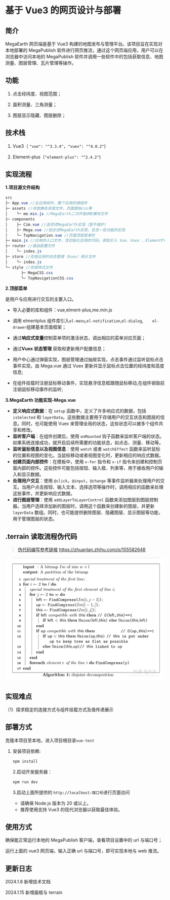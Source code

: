 <!-- 前端、后端、C++算法三部分开发者各自编写此文档,文档中实现流程尽可能详细  -->

# 基于 Vue3 的网页设计与部署

## 简介

MegaEarth 网页端是基于 Vue3 构建的地图发布与管理平台。该项目旨在实现对本地部署的 MegaPublish 软件进行网页推流，通过这个网页端应用，用户可以在浏览器中访问本地的 MegaPublish 软件并调用一些软件中的包括获取信息、地图测量、图层管理、瓦片管理等操作。

## 功能

1. 点击经纬度、视图范围；

2. 面积测量、三角测量；

3. 图层显示隐藏、图层删除；

## 技术栈

1. Vue3（ `"vue": "^3.3.4"`，`"vuex": "^4.0.2"`)

2. Element-plus（`"element-plus": "^2.4.2"`)

## 实现流程

**1.项目源文件结构**

```csharp
src
├─ App.vue //主应用组件，整个应用的根组件
├─ assets //存放静态资源文件，页面图标css等
│    └─ me.min.js //MegaEarth二次开发UMD模块文件
├─ components
│    ├─ Cim.vue //选项式MegaEarth实现（暂不维护）
│    ├─ Mega.vue //组合式MegaEarth实现，包含一些功能的实现
│    └─ TopNavigation.vue //页面顶部菜单栏
├─ main.js //应用的入口文件，含初始化应用的代码，例如引入 Vue、Vuex 、ElementPlus等
├─ router //路由配置文件
│    └─ index.js
├─ store //存放应用的状态管理（Vuex）相关文件
│    └─ index.js
└─ style //存放样式文件
       ├─ MegaCSS.css
       └─ TopNavigationCSS.css
```

**2.顶部菜单**

是用户与应用进行交互的主要入口。

- 导入必要的库和组件：vue,elment-plus,me.min.js
- 调用 elmentplus 组件库引入`el-menu`,`el-notification`,`el-dialog`,`    el-drawer`组建基本页面框架；

- 通过**响应式变量**控制菜单项的激活状态，调出相应的菜单对应页面；
- 通过**Vuex 状态管理** 获取和更新用户配置信息；
- 用户中心通过弹窗实现，图层管理通过抽屉实现，点击事件通过监听鼠标点击事件实现，由 Mega.vue 通过 Vuex 更新并显示鼠标点击位置的经纬度和高度信息;
- 在组件挂载时注册鼠标移动事件，实现悬浮信息框跟随鼠标移动,在组件销毁前注销鼠标移动事件的监听;

**3.MegaEarth 功能实现-Mega.vue**

- **定义响应式数据**：在 `setup` 函数中，定义了许多响应式的数据，包括 `isSelected` 和 `layerData`。这些数据主要用于存储用户的交互状态和图层的信息。同时，也可能使用 Vuex 来管理全局的状态，这些状态可以被多个组件共享和修改。
- **监听客户端**：在组件创建后，使用 `onMounted` 钩子函数来监听客户端的状态。如果系统连接成功，就开启后续所需要的功能状态，如点击、测量、移动等。
- **监听鼠标信息以及视图信息**：使用 `watch` 或者 `watchEffect` 函数来监听鼠标的位置和视图的变化。当鼠标移动或者视图变化时，更新相应的响应式数据。
- **创建页面内部控件**：在模板中，使用 `v-for` 指令和 `v-if` 指令来创建和控制页面内部的控件。这些控件可能包括按钮、输入框、列表等，用于接收用户的输入和显示数据。
- **处理用户交互**：使用 `@click`，`@input`，`@change` 等事件监听器来处理用户的交互。当用户点击按钮、输入文本、选择选项等操作时，调用相应的函数来处理这些事件，并更新响应式数据。
- **进行图层管理**：使用 `addLayerToLayerControl` 函数来添加图层到图层控制器。当用户选择添加新的图层时，调用这个函数来创建新的图层，并更新 `layerData` 数组。同时，也可能提供删除图层、隐藏图层、显示图层等功能，用于管理图层的状态。

## .terrain 读取流程伪代码

> [伪代码编写参考链接](https://zhuanlan.zhihu.com/p/105582648) https://zhuanlan.zhihu.com/p/105582648

![伪代码格式要求](../picture/coding.png)

## 实现难点

（1）探求稳定的连接方式与组件挂载方式及值传递展示

## 部署方式

克隆本项目至本地，进入项目根目录`vue-test`

1. 安装项目依赖:

   ```bash
   npm install
   ```

   2.启动开发服务器：

   ```bash
   npm run dev
   ```

   3.启动上面所提供的 `http://localhost:端口号`进行页面访问

   - 请确保 Node.js 版本为 20 或以上。
   - 推荐使用支持 Vue3 的现代浏览器以获取最佳体验。

## 使用方式

确保能正常运行本地的 MegaPublish 客户端，查看项目设置中的 url 与端口号；

运行上面的 vue3 网页端，输入正确 url 与端口号，即可实现本地与 web 推流。

## 更新日志

2024.1.8 新增技术文档

2024.1.15 新增画框与 terrain
